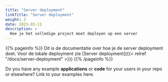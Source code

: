 ```yaml
---
title: "Server deployment"
linkTitle: "Server deployment"
weight: 3
date: 2023-03-11
description: >
  Hoe je het volledige project moet deployen op een server
---
```


{{% pageinfo %}}
Dit is de documentatie over hoe je de server deployment doet. Voor de lokale deployment zie [Server deployment]({{< relref "/docs/server-deployment" >}})
{{% /pageinfo %}}

Do you have any example **applications** or **code** for your users in your repo or elsewhere? Link to your examples here.


